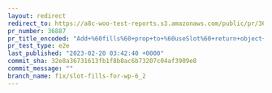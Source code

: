 ```yaml
---
layout: redirect
redirect_to: https://a8c-woo-test-reports.s3.amazonaws.com/public/pr/36887/e2e/index.html
pr_number: 36887
pr_title_encoded: "Add+%60fills%60+prop+to+%60useSlot%60+return+object+to+fix+task+list+bugs+in+WP+6.2"
pr_test_type: e2e
last_published: "2023-02-20 03:42:40 +0000"
commit_sha: 32e8a36731613fb1f8b8ac6b73207c04af3909e8
commit_message: ""
branch_name: fix/slot-fills-for-wp-6_2
---
```

